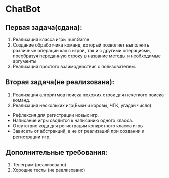 ﻿# ChatBot
## Первая задача(сдана):
1) Реализация класса игры numGame
2) Создание обработчика команд, который позволяет выполнять различные операции как с игрой,
 так и с другими операциями, преобразуя переданную строку в название методы и необходимые аргументы
3) Реализация простого взаимодействия с пользователем.

## Вторая задача(не реализована):
1) Реализация алгоритмов поиска похожих строк для нечеткого поиска команд.
2) Реализация нескольких игр(Быки и коровы, ЧГК, угадай число).
- Рефлексия для регистрации новых игр.
- Написание игры сводится к написанию одного класса.
- Отсутствие кода для регистрации конкретного класса игры.
- Зависеть от абстракций, а не от реализаций при создании и регистрации игр.

## Дополнительные требования:
1) Телеграм (реализовано)
2) Хорошие тесты (не реализовано)
